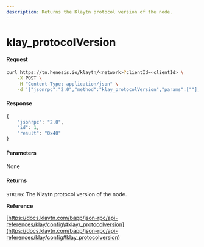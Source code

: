 ```yaml
---
description: Returns the Klaytn protocol version of the node.
---
```


# klay\_protocolVersion

#### Request

```bash
curl https://tn.henesis.io/klaytn/<network>?clientId=<clientId> \
    -X POST \
    -H "Content-Type: application/json" \
    -d '{"jsonrpc":"2.0","method":"klay_protocolVersion","params":[""],"id":1}'
```

#### Response

```javascript
{
    "jsonrpc": "2.0",
    "id": 1,
    "result": "0x40"
}
```

#### Parameters

None

#### Returns

`STRING`: The Klaytn protocol version of the node.

**Reference**

[https://docs.klaytn.com/bapp/json-rpc/api-references/klay/config\#klay\_protocolversion](https://docs.klaytn.com/bapp/json-rpc/api-references/klay/config#klay_protocolversion)



